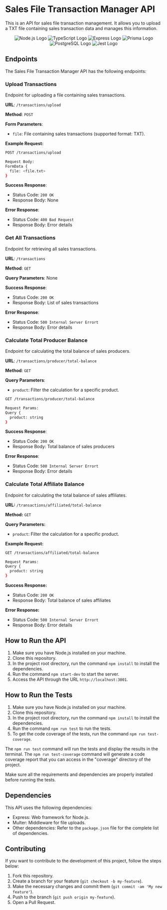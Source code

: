 # Sales File Transaction Manager API

This is an API for sales file transaction management. 
It allows you to upload a TXT file containing sales transaction data and manages this information.

<p align="center">
  <img src="https://img.shields.io/badge/-Node.js-339933?logo=node.js&logoColor=white" alt="Node.js Logo" />
  <img src="https://img.shields.io/badge/-TypeScript-007ACC?logo=typescript&logoColor=white" alt="TypeScript Logo" />
   <img src="https://img.shields.io/badge/-Express-000000?logo=express&logoColor=white" alt="Express Logo" />
  <img src="https://img.shields.io/badge/-Prisma-1B222D?logo=prisma&logoColor=white" alt="Prisma Logo" />
  <img src="https://img.shields.io/badge/-PostgreSQL-336791?logo=postgresql&logoColor=white" alt="PostgreSQL Logo" />
  <img src="https://img.shields.io/badge/-Jest-C21325?logo=jest&logoColor=white" alt="Jest Logo" />
</p>

## Endpoints

The Sales File Transaction Manager API has the following endpoints:

### Upload Transactions

Endpoint for uploading a file containing sales transactions.

**URL**: `/transactions/upload`

**Method**: `POST`

**Form Parameters**:
- `file`: File containing sales transactions (supported format: TXT).

**Example Request:**

```bash
POST /transactions/upload

Request Body:
FormData {
  file: <file.txt>
}
```

**Success Response**:
- Status Code: `200 OK`
- Response Body: None

**Error Response**:
- Status Code: `400 Bad Request`
- Response Body: Error details

### Get All Transactions

Endpoint for retrieving all sales transactions.

**URL**: `/transactions`

**Method**: `GET`

**Query Parameters**: None

**Success Response**:
- Status Code: `200 OK`
- Response Body: List of sales transactions

**Error Response**:
- Status Code: `500 Internal Server Errort`
- Response Body: Error details


### Calculate Total Producer Balance

Endpoint for calculating the total balance of sales producers.

**URL**: `/transactions/producer/total-balance`

**Method**: `GET`

**Query Parameters**:

- `product`: Filter the calculation for a specific product.
  

```bash
GET /transactions/producer/total-balance

Request Params:
Query {
  product: string
}
```

**Success Response**:
- Status Code: `200 OK`
- Response Body: Total balance of sales producers

**Error Response**:
- Status Code: `500 Internal Server Errort`
- Response Body: Error details


### Calculate Total Affiliate Balance

Endpoint for calculating the total balance of sales affiliates.

**URL:** `/transactions/affiliated/total-balance`

**Method:** `GET`

**Query Parameters:**

- `product`: Filter the calculation for a specific product.


**Example Request:**

```bash
GET /transactions/affiliated/total-balance

Request Params:
Query {
  product: string
}
```

**Success Response:**

- Status Code: `200 OK`
- Response Body: Total balance of sales affiliates

**Error Response:**

- Status Code: `500 Internal Server Errort`
- Response Body: Error details


## How to Run the API

1. Make sure you have Node.js installed on your machine.
2. Clone this repository.
3. In the project root directory, run the command `npm install` to install the dependencies.
4. Run the command `npm start-dev` to start the server.
5. Access the API through the URL `http://localhost:3001`.

## How to Run the Tests

1. Make sure you have Node.js installed on your machine.
2. Clone this repository.
3. In the project root directory, run the command `npm install` to install the dependencies.
4. Run the command `npm run test` to run the tests.
5. To get the code coverage of the tests, run the command `npm run test-coverage`.

The `npm run test` command will run the tests and display the results in the terminal. The `npm run test-coverage` command will generate a code coverage report that you can access in the "coverage" directory of the project.

Make sure all the requirements and dependencies are properly installed before running the tests.


## Dependencies

This API uses the following dependencies:

- Express: Web framework for Node.js.
- Multer: Middleware for file uploads.
- Other dependencies: Refer to the `package.json` file for the complete list of dependencies.

## Contributing

If you want to contribute to the development of this project, follow the steps below:

1. Fork this repository.
2. Create a branch for your feature (`git checkout -b my-feature`).
3. Make the necessary changes and commit them (`git commit -am 'My new feature'`).
4. Push to the branch (`git push origin my-feature`).
5. Open a Pull Request.

